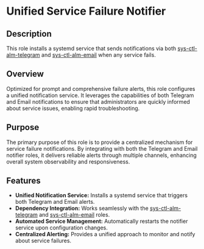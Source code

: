 # Unified Service Failure Notifier

## Description

This role installs a systemd service that sends notifications via both [sys-ctl-alm-telegram](../sys-ctl-alm-telegram/README.md) and [sys-ctl-alm-email](../sys-ctl-alm-email/README.md) when any service fails.

## Overview

Optimized for prompt and comprehensive failure alerts, this role configures a unified notification service. It leverages the capabilities of both Telegram and Email notifications to ensure that administrators are quickly informed about service issues, enabling rapid troubleshooting.

## Purpose

The primary purpose of this role is to provide a centralized mechanism for service failure notifications. By integrating with both the Telegram and Email notifier roles, it delivers reliable alerts through multiple channels, enhancing overall system observability and responsiveness.

## Features

- **Unified Notification Service:** Installs a systemd service that triggers both Telegram and Email alerts.
- **Dependency Integration:** Works seamlessly with the [sys-ctl-alm-telegram](../sys-ctl-alm-telegram/README.md) and [sys-ctl-alm-email](../sys-ctl-alm-email/README.md) roles.
- **Automated Service Management:** Automatically restarts the notifier service upon configuration changes.
- **Centralized Alerting:** Provides a unified approach to monitor and notify about service failures.